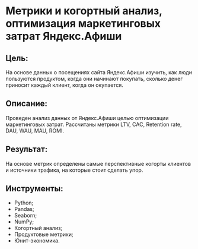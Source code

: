 # Метрики и когортный анализ, оптимизация маркетинговых затрат Яндекс.Афиши
## Цель:
На основе данных о посещениях сайта Яндекс.Афиши изучить, как люди пользуются продуктом, когда они начинают покупать, сколько денег приносит каждый клиент, когда он окупается.
## Описание:
Проведен анализ данных от Яндекс.Афиши целью оптимизации маркетинговых затрат. Рассчитаны метрики LTV, CAC, Retention rate, DAU, WAU, MAU, ROMI.
## Результат:
На основе метрик определены самые перспективные когорты клиентов и источники трафика, на которые стоит сделать упор.
## Инструменты:
- Python;
- Pandas;
- Seaborn;
- NumPy;
- Когортный анализ;
- Продуктовые метрики;
- Юнит-экономика.

